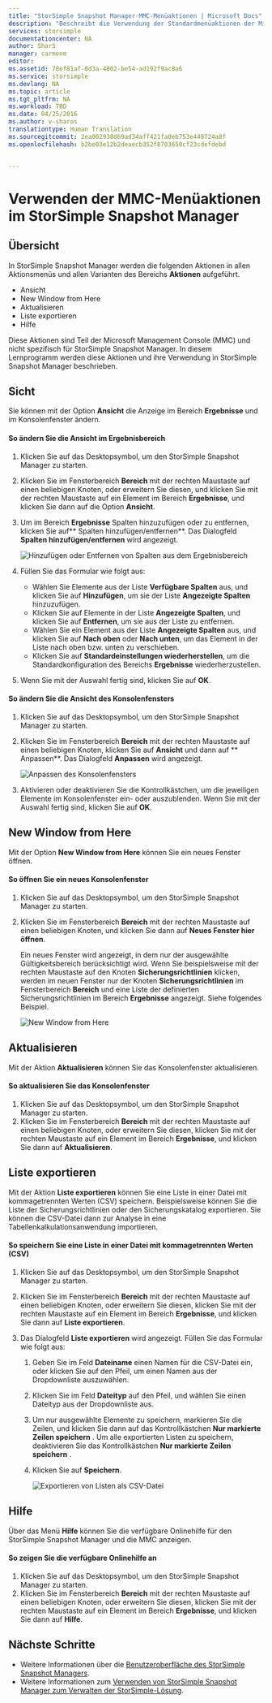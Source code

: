 ```yaml
---
title: "StorSimple Snapshot Manager-MMC-Menüaktionen | Microsoft Docs"
description: "Beschreibt die Verwendung der Standardmenüaktionen der Microsoft Management Console (MMC) im StorSimple Snapshot Manager."
services: storsimple
documentationcenter: NA
author: SharS
manager: carmonm
editor: 
ms.assetid: 78ef81af-0d3a-4802-be54-ad192f9ac8a6
ms.service: storsimple
ms.devlang: NA
ms.topic: article
ms.tgt_pltfrm: NA
ms.workload: TBD
ms.date: 04/25/2016
ms.author: v-sharos
translationtype: Human Translation
ms.sourcegitcommit: 2ea002938d69ad34aff421fa0eb753e449724a8f
ms.openlocfilehash: b2be03e12b2deaecb352f8703650cf23cdefdebd


---
```

# <a name="use-the-mmc-menu-actions-in-storsimple-snapshot-manager"></a>Verwenden der MMC-Menüaktionen im StorSimple Snapshot Manager
## <a name="overview"></a>Übersicht
In StorSimple Snapshot Manager werden die folgenden Aktionen in allen Aktionsmenüs und allen Varianten des Bereichs **Aktionen** aufgeführt. 

* Ansicht
* New Window from Here 
* Aktualisieren 
* Liste exportieren 
* Hilfe 

Diese Aktionen sind Teil der Microsoft Management Console (MMC) und nicht spezifisch für StorSimple Snapshot Manager. In diesem Lernprogramm werden diese Aktionen und ihre Verwendung in StorSimple Snapshot Manager beschrieben.

## <a name="view"></a>Sicht
Sie können mit der Option **Ansicht** die Anzeige im Bereich **Ergebnisse** und im Konsolenfenster ändern. 

#### <a name="to-change-the-results-pane-view"></a>So ändern Sie die Ansicht im Ergebnisbereich
1. Klicken Sie auf das Desktopsymbol, um den StorSimple Snapshot Manager zu starten.
2. Klicken Sie im Fensterbereich **Bereich** mit der rechten Maustaste auf einen beliebigen Knoten, oder erweitern Sie diesen, und klicken Sie mit der rechten Maustaste auf ein Element im Bereich **Ergebnisse**, und klicken Sie dann auf die Option **Ansicht**. 
3. Um im Bereich **Ergebnisse** Spalten hinzuzufügen oder zu entfernen, klicken Sie auf** Spalten hinzufügen/entfernen**. Das Dialogfeld **Spalten hinzufügen/entfernen** wird angezeigt.
   
    ![Hinzufügen oder Entfernen von Spalten aus dem Ergebnisbereich](./media/storsimple-snapshot-manager-mmc-menu/HCS_SSM_Add_remove_columns.png) 
4. Füllen Sie das Formular wie folgt aus:
   
   * Wählen Sie Elemente aus der Liste **Verfügbare Spalten** aus, und klicken Sie auf **Hinzufügen**, um sie der Liste **Angezeigte Spalten** hinzuzufügen. 
   * Klicken Sie auf Elemente in der Liste **Angezeigte Spalten**, und klicken Sie auf **Entfernen**, um sie aus der Liste zu entfernen. 
   * Wählen Sie ein Element aus der Liste **Angezeigte Spalten** aus, und klicken Sie auf **Nach oben** oder **Nach unten**, um das Element in der Liste nach oben bzw. unten zu verschieben. 
   * Klicken Sie auf **Standardeinstellungen wiederherstellen**, um die Standardkonfiguration des Bereichs **Ergebnisse** wiederherzustellen. 
5. Wenn Sie mit der Auswahl fertig sind, klicken Sie auf **OK**. 

#### <a name="to-change-the-console-window-view"></a>So ändern Sie die Ansicht des Konsolenfensters
1. Klicken Sie auf das Desktopsymbol, um den StorSimple Snapshot Manager zu starten.
2. Klicken Sie im Fensterbereich **Bereich** mit der rechten Maustaste auf einen beliebigen Knoten, klicken Sie auf **Ansicht** und dann auf ** Anpassen**. Das Dialogfeld **Anpassen** wird angezeigt.
   
    ![Anpassen des Konsolenfensters](./media/storsimple-snapshot-manager-mmc-menu/HCS_SSM_Customize.png) 
3. Aktivieren oder deaktivieren Sie die Kontrollkästchen, um die jeweiligen Elemente im Konsolenfenster ein- oder auszublenden. Wenn Sie mit der Auswahl fertig sind, klicken Sie auf **OK**.

## <a name="new-window-from-here"></a>New Window from Here
Mit der Option **New Window from Here** können Sie ein neues Fenster öffnen.

#### <a name="to-open-a-new-console-window"></a>So öffnen Sie ein neues Konsolenfenster
1. Klicken Sie auf das Desktopsymbol, um den StorSimple Snapshot Manager zu starten.
2. Klicken Sie im Fensterbereich **Bereich** mit der rechten Maustaste auf einen beliebigen Knoten, und klicken Sie dann auf **Neues Fenster hier öffnen**. 
   
    Ein neues Fenster wird angezeigt, in dem nur der ausgewählte Gültigkeitsbereich berücksichtigt wird. Wenn Sie beispielsweise mit der rechten Maustaste auf den Knoten **Sicherungsrichtlinien** klicken, werden im neuen Fenster nur der Knoten **Sicherungsrichtlinien** im Fensterbereich **Bereich** und eine Liste der definierten Sicherungsrichtlinien im Bereich **Ergebnisse** angezeigt. Siehe folgendes Beispiel.
   
    ![New Window from Here](./media/storsimple-snapshot-manager-mmc-menu/HCS_SSM_NewWindow.png) 

## <a name="refresh"></a>Aktualisieren
Mit der Aktion **Aktualisieren** können Sie das Konsolenfenster aktualisieren.

#### <a name="to-update-the-console-window"></a>So aktualisieren Sie das Konsolenfenster
1. Klicken Sie auf das Desktopsymbol, um den StorSimple Snapshot Manager zu starten.
2. Klicken Sie im Fensterbereich **Bereich** mit der rechten Maustaste auf einen beliebigen Knoten, oder erweitern Sie diesen, klicken Sie mit der rechten Maustaste auf ein Element im Bereich **Ergebnisse**, und klicken Sie dann auf **Aktualisieren**. 

## <a name="export-list"></a>Liste exportieren
Mit der Aktion **Liste exportieren** können Sie eine Liste in einer Datei mit kommagetrennten Werten (CSV) speichern. Beispielsweise können Sie die Liste der Sicherungsrichtlinien oder den Sicherungskatalog exportieren. Sie können die CSV-Datei dann zur Analyse in eine Tabellenkalkulationsanwendung importieren.

#### <a name="to-save-a-list-in-a-comma-separated-value-csv-file"></a>So speichern Sie eine Liste in einer Datei mit kommagetrennten Werten (CSV)
1. Klicken Sie auf das Desktopsymbol, um den StorSimple Snapshot Manager zu starten. 
2. Klicken Sie im Fensterbereich **Bereich** mit der rechten Maustaste auf einen beliebigen Knoten, oder erweitern Sie diesen, klicken Sie mit der rechten Maustaste auf ein Element im Bereich **Ergebnisse**, und klicken Sie dann auf **Liste exportieren**. 
3. Das Dialogfeld **Liste exportieren** wird angezeigt. Füllen Sie das Formular wie folgt aus: 
   
   1. Geben Sie im Feld **Dateiname** einen Namen für die CSV-Datei ein, oder klicken Sie auf den Pfeil, um einen Namen aus der Dropdownliste auszuwählen.
   2. Klicken Sie im Feld **Dateityp** auf den Pfeil, und wählen Sie einen Dateityp aus der Dropdownliste aus.
   3. Um nur ausgewählte Elemente zu speichern, markieren Sie die Zeilen, und klicken Sie dann auf das Kontrollkästchen **Nur markierte Zeilen speichern** . Um alle exportierten Listen zu speichern, deaktivieren Sie das Kontrollkästchen **Nur markierte Zeilen speichern** .
   4. Klicken Sie auf **Speichern**.
      
      ![Exportieren von Listen als CSV-Datei](./media/storsimple-snapshot-manager-mmc-menu/HCS_SSM_Export_List.png) 

## <a name="help"></a>Hilfe
Über das Menü **Hilfe** können Sie die verfügbare Onlinehilfe für den StorSimple Snapshot Manager und die MMC anzeigen.

#### <a name="to-view-available-online-help"></a>So zeigen Sie die verfügbare Onlinehilfe an
1. Klicken Sie auf das Desktopsymbol, um den StorSimple Snapshot Manager zu starten.
2. Klicken Sie im Fensterbereich **Bereich** mit der rechten Maustaste auf einen beliebigen Knoten, oder erweitern Sie diesen, klicken Sie mit der rechten Maustaste auf ein Element im Bereich **Ergebnisse**, und klicken Sie dann auf **Hilfe**. 

## <a name="next-steps"></a>Nächste Schritte
* Weitere Informationen über die [Benutzeroberfläche des StorSimple Snapshot Managers](storsimple-use-snapshot-manager.md).
* Weitere Informationen zum [Verwenden von StorSimple Snapshot Manager zum Verwalten der StorSimple-Lösung](storsimple-snapshot-manager-admin.md).




<!--HONumber=Nov16_HO3-->


